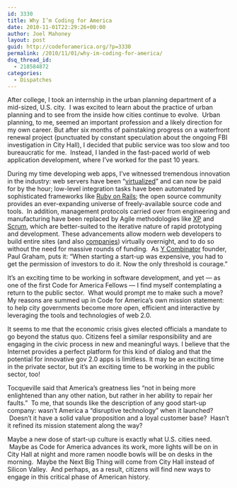 ```yaml
---
id: 3330
title: Why I’m Coding for America
date: 2010-11-01T22:29:26+00:00
author: Joel Mahoney
layout: post
guid: http://codeforamerica.org/?p=3330
permalink: /2010/11/01/why-im-coding-for-america/
dsq_thread_id:
  - 218584872
categories:
  - Dispatches
---
```

After college, I took an internship in the urban planning department of a mid-sized, U.S. city.  I was excited to learn about the practice of urban planning and to see from the inside how cities continue to evolve.  Urban planning, to me, seemed an important profession and a likely direction for my own career. But after six months of painstaking progress on a waterfront renewal project (punctuated by constant speculation about the ongoing FBI investigation in City Hall), I decided that public service was too slow and too bureaucratic for me.  Instead, I landed in the fast-paced world of web application development, where I&#8217;ve worked for the past 10 years.

During my time developing web apps, I&#8217;ve witnessed tremendous innovation in the industry: web servers have been “<a href="http://www.citrix.com/English/ps2/products/feature.asp?contentID=2300351" target="_blank">virtualized</a>” and can now be paid for by the hour; low-level integration tasks have been automated by sophisticated frameworks like <a href="http://rubyonrails.org/" target="_blank">Ruby on Rails</a>; the open source community provides an ever-expanding universe of freely-available source code and tools.  In addition, management protocols carried over from engineering and manufacturing have been replaced by Agile methodologies like <a href="http://www.extremeprogramming.org/" target="_blank">XP</a> and <a href="http://www.scrumalliance.org/pages/what_is_scrum" target="_blank">Scrum</a>, which are better-suited to the iterative nature of rapid prototyping and development. These advancements allow modern web developers to build entire sites (and also <a href="http://sf.theleanstartupmachine.com/" target="_blank">companies</a>) virtually overnight, and to do so without the need for massive rounds of funding.  As <a href="http://ycombinator.com/" target="_blank">Y Combinator</a> founder, Paul Graham, puts it: “When starting a start-up was expensive, you had to get the permission of investors to do it. Now the only threshold is courage.”

It’s an exciting time to be working in software development, and yet &#8212; as one of the first Code for America Fellows &#8212; I find myself contemplating a return to the public sector.  What would prompt me to make such a move? My reasons are summed up in Code for America’s own mission statement: to help city governments become more open, efficient and interactive by leveraging the tools and technologies of web 2.0.

It seems to me that the economic crisis gives elected officials a mandate to go beyond the status quo. Citizens feel a similar responsibility and are engaging in the civic process in new and meaningful ways. I believe that the Internet provides a perfect platform for this kind of dialog and that the potential for innovative gov 2.0 apps is limitless. It may be an exciting time in the private sector, but it’s an exciting time to be working in the public sector, too!

Tocqueville said that America’s greatness lies “not in being more enlightened than any other nation, but rather in her ability to repair her faults.”  To me, that sounds like the description of any good start-up company: wasn’t America a “disruptive technology” when it launched?  Doesn’t it have a solid value proposition and a loyal customer base?  Hasn’t it refined its mission statement along the way?

Maybe a new dose of start-up culture is exactly what U.S. cities need.  Maybe as Code for America advances its work, more lights will be on in City Hall at night and more ramen noodle bowls will be on desks in the morning.  Maybe the Next Big Thing will come from City Hall instead of Silicon Valley.  And perhaps, as a result, citizens will find new ways to engage in this critical phase of American history.
